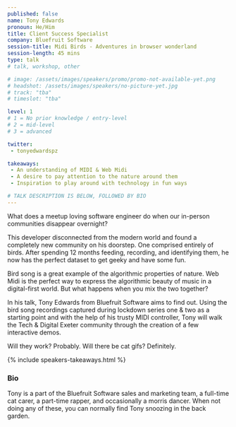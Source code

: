 ```yaml
---
published: false
name: Tony Edwards
pronoun: He/Him
title: Client Success Specialist
company: Bluefruit Software
session-title: Midi Birds - Adventures in browser wonderland
session-length: 45 mins
type: talk
# talk, workshop, other

# image: /assets/images/speakers/promo/promo-not-available-yet.png
# headshot: /assets/images/speakers/no-picture-yet.jpg
# track: "tba"
# timeslot: "tba"

level: 1
# 1 = No prior knowledge / entry-level
# 2 = mid-level
# 3 = advanced

twitter:
 - tonyedwardspz

takeaways:
 - An understanding of MIDI & Web Midi
 - A desire to pay attention to the nature around them
 - Inspiration to play around with technology in fun ways

# TALK DESCRIPTION IS BELOW, FOLLOWED BY BIO
---
```


What does a meetup loving software engineer do when our in-person communities disappear overnight?

This developer disconnected from the modern world and found a completely new community on his doorstep. One comprised entirely of birds. After spending 12 months feeding, recording, and identifying them, he now has the perfect dataset to get geeky and have some fun.

Bird song is a great example of the algorithmic properties of nature. Web Midi is the perfect way to express the algorithmic beauty of music in a digital-first world. But what happens when you mix the two together?

In his talk, Tony Edwards from Bluefruit Software aims to find out. Using the bird song recordings captured during lockdown series one & two as a starting point and with the help of his trusty MIDI controller, Tony will walk the Tech & Digital Exeter community through the creation of a few interactive demos.

Will they work? Probably. Will there be cat gifs? Definitely.

{% include speakers-takeaways.html %}

<h3>Bio</h3>

Tony is a part of the Bluefruit Software sales and marketing team, a full-time cat carer, a part-time rapper, and occasionally a morris dancer. When not doing any of these, you can normally find Tony snoozing in the back garden.